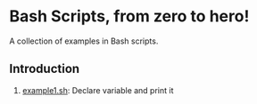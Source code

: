 # Bash Scripts, from zero to hero!
A collection of examples in Bash scripts.


## Introduction

1. [example1.sh](Introduction/example1.sh): Declare variable and print it
